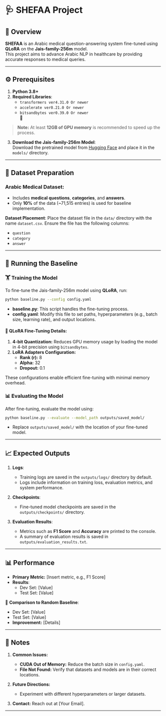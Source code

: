 
# 🩺 **SHEFAA Project**  

## 🌟 Overview  
**SHEFAA** is an Arabic medical question-answering system fine-tuned using **QLoRA** on the **Jais-family-256m** model.  
This project aims to advance Arabic NLP in healthcare by providing accurate responses to medical queries.  

---

## ⚙️ Prerequisites  

1. **Python 3.8+**  
2. **Required Libraries**:  
   - `transformers ver4.31.0 Or newer`  
   - `accelerate ver0.21.0 Or newer`  
   - `bitsandbytes ver0.39.0 Or newer`  
🤗
> **Note:** At least **12GB of GPU memory** is recommended to speed up the process.  

3. **Download the Jais-family-256m Model**:  
   Download the pretrained model from [Hugging Face](https://huggingface.co/) and place it in the `models/` directory.  

---

## 📂 Dataset Preparation  

### Arabic Medical Dataset:  
- Includes **medical questions**, **categories**, and **answers**.  
- Only **10%** of the data (~71,515 entries) is used for baseline implementation.  

**Dataset Placement**: Place the dataset file in the `data/` directory with the name `dataset.csv`. Ensure the file has the following columns:  
- `question`  
- `category`  
- `answer`  

---

## 🚀 Running the Baseline  

### 🏋️ Training the Model  
To fine-tune the Jais-family-256m model using **QLoRA**, run:  
```bash
python baseline.py --config config.yaml
```  
- **baseline.py**: This script handles the fine-tuning process.  
- **config.yaml**: Modify this file to set paths, hyperparameters (e.g., batch size, learning rate), and output locations.  

#### 🔧 QLoRA Fine-Tuning Details:  
1. **4-bit Quantization:** Reduces GPU memory usage by loading the model in 4-bit precision using `bitsandbytes`.  
2. **LoRA Adapters Configuration:**  
   - **Rank (r):** 8  
   - **Alpha:** 32  
   - **Dropout:** 0.1  

These configurations enable efficient fine-tuning with minimal memory overhead.  

### 📊 Evaluating the Model  
After fine-tuning, evaluate the model using:  
```bash
python baseline.py --evaluate --model_path outputs/saved_model/
```  
- Replace `outputs/saved_model/` with the location of your fine-tuned model.  

---

## 📈 Expected Outputs  

1. **Logs**:  
   - Training logs are saved in the `outputs/logs/` directory by default.  
   - Logs include information on training loss, evaluation metrics, and system performance.  

2. **Checkpoints**:  
   - Fine-tuned model checkpoints are saved in the `outputs/checkpoints/` directory.  

3. **Evaluation Results**:  
   - Metrics such as **F1 Score** and **Accuracy** are printed to the console.  
   - A summary of evaluation results is saved in `outputs/evaluation_results.txt`.  

---

## 📊 Performance  

- **Primary Metric:** [Insert metric, e.g., F1 Score]  
- **Results**:  
  - Dev Set: [Value]  
  - Test Set: [Value]  

🔄 **Comparison to Random Baseline**:  
  - Dev Set: [Value]  
  - Test Set: [Value]  
  - **Improvement:** [Details]  

---

## 📝 Notes  

1. **Common Issues:**  
   - **CUDA Out of Memory:** Reduce the batch size in `config.yaml`.  
   - **File Not Found:** Verify that datasets and models are in their correct locations.  

2. **Future Directions:**  
   - Experiment with different hyperparameters or larger datasets.  

3. **Contact:** Reach out at [Your Email].  

---
